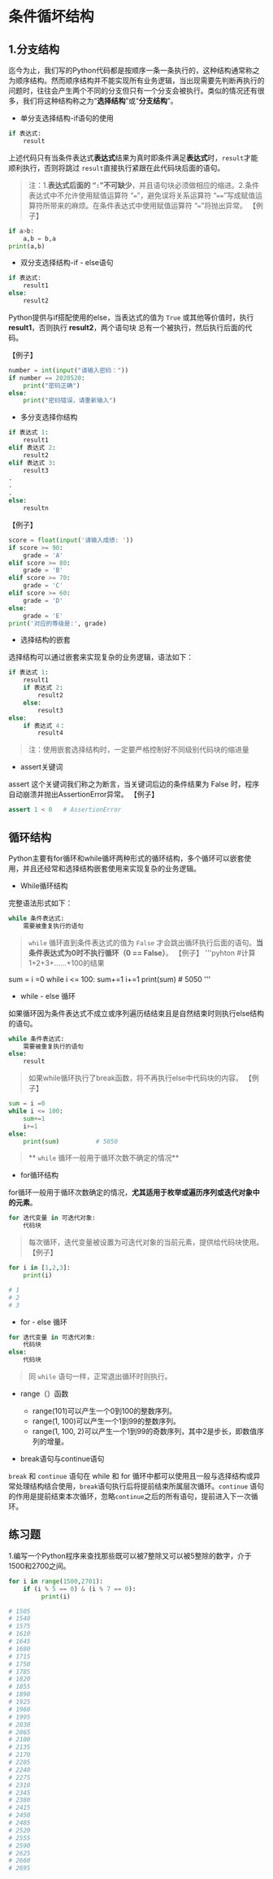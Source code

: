 # 条件循坏结构


## 1.分支结构


迄今为止，我们写的Python代码都是按顺序一条一条执行的，这种结构通常称之为顺序结构。然而顺序结构并不能实现所有业务逻辑，当出现需要先判断再执行的问题时，往往会产生两个不同的分支但只有一个分支会被执行。类似的情况还有很多，我们将这种结构称之为“**选择结构**”或“**分支结构**”。

- 单分支选择结构-if语句的使用

```python
if 表达式:
    result
```
上述代码只有当条件表达式**表达式**结果为真时即条件满足**表达式**时，`result`才能顺利执行，否则将跳过 `result`直接执行紧跟在此代码块后面的语句。
> 注：1.**表达式后面的 “`:`”不可缺少**，并且语句块必须做相应的缩进。2.条件表达式中不允许使用赋值运算符 “`=`”，避免误将关系运算符 “`==`”写成赋值运算符所带来的麻烦。在条件表达式中使用赋值运算符 “`=`”将抛出异常。
【例子】
```python
if a>b:
    a,b = b,a
print(a,b)
```

- 双分支选择结构-if - else语句

```python
if 表达式:
    result1
else:
    result2
```
Python提供与if搭配使用的else，当表达式的值为 `True` 或其他等价值时，执行 **result1**，否则执行 **result2**，两个语句块
总有一个被执行，然后执行后面的代码。

【例子】

```python
number = int(input("请输入密码："))
if number == 2020520:
    print("密码正确")
else:
    print("密码错误，请重新输入")
```
- 多分支选择你结构

```python
if 表达式 1:
    result1
elif 表达式 2:
    result2
elif 表达式 3:
    result3
.
.
.
else:
    resultn
```

【例子】
```python
score = float(input('请输入成绩: '))
if score >= 90:
    grade = 'A'
elif score >= 80:
    grade = 'B'
elif score >= 70:
    grade = 'C'
elif score >= 60:
    grade = 'D'
else:
    grade = 'E'
print('对应的等级是:', grade)
```

- 选择结构的嵌套

选择结构可以通过嵌套来实现复杂的业务逻辑，语法如下：
```python
if 表达式 1:
    result1
    if 表达式 2:
        result2
    else:
        result3
else:
    if 表达式 4：
        result4
```
> 注：使用嵌套选择结构时，一定要严格控制好不同级别代码块的缩进量

- assert关键词

assert 这个关键词我们称之为断言，当关键词后边的条件结果为 False 时，程序自动崩溃并抛出AssertionError异常。
【例子】
```python
assert 1 < 0   # AssertionError
```

##  循环结构

Python主要有for循环和while循坏两种形式的循环结构，多个循环可以嵌套使用，并且还经常和选择结构嵌套使用来实现复杂的业务逻辑。

- While循环结构

完整语法形式如下：

```python
while 条件表达式:
    需要被重复执行的语句
```
> `while` 循环直到条件表达式的值为 `False` 才会跳出循环执行后面的语句。**当条件表达式为0时不执行循环（0 == False）**。
【例子】
'''pyhton
#计算1+2+3+……+100的结果

sum = i =0
while i <= 100:
    sum+=1
    i+=1
print(sum)          # 5050
'''
- while - else 循环

如果循环因为条件表达式不成立或序列遍历结结束且是自然结束时则执行else结构的语句。
```python
while 条件表达式:
    需要被重复执行的语句
else:
    result
```
> 如果while循环执行了break函数，将不再执行else中代码块的内容。
【例子】
```python
sum = i =0
while i <= 100:
    sum+=1
    i+=1
else:
    print(sum)          # 5050
```
> ** `while` 循环一般用于循环次数不确定的情况**
- for循环结构

for循环一般用于循环次数确定的情况，**尤其适用于枚举或遍历序列或迭代对象中的元素**。
```python
for 迭代变量 in 可迭代对象:
    代码块
```
> 每次循环，迭代变量被设置为可迭代对象的当前元素，提供给代码块使用。
【例子】
```python
for i in [1,2,3]:
    print(i)

# 1
# 2
# 3
```
- for - else 循环

```python
for 迭代变量 in 可迭代对象:
    代码块
else:
    代码块
```
> 同 `while` 语句一样，正常退出循环时则执行。

- range（）函数
    - range(101)可以产生一个0到100的整数序列。
    - range(1, 100)可以产生一个1到99的整数序列。
    - range(1, 100, 2)可以产生一个1到99的奇数序列，其中2是步长，即数值序列的增量。

- break语句与continue语句

`break` 和 `continue` 语句在 while 和 for 循环中都可以使用且一般与选择结构或异常处理结构结合使用，`break`语句执行后将提前结束所属层次循环。`continue` 语句的作用是提前结束本次循环，忽略`continue`之后的所有语句，提前进入下一次循环。

## 练习题

1.编写一个Python程序来查找那些既可以被7整除又可以被5整除的数字，介于1500和2700之间。
```python
for i in range(1500,2701):
    if (i % 5 == 0) & (i % 7 == 0):
         print(i)

# 1505
# 1540
# 1575
# 1610
# 1645
# 1680
# 1715
# 1750
# 1785
# 1820
# 1855
# 1890
# 1925
# 1960
# 1995
# 2030
# 2065
# 2100
# 2135
# 2170
# 2205
# 2240
# 2275
# 2310
# 2345
# 2380
# 2415
# 2450
# 2485
# 2520
# 2555
# 2590
# 2625
# 2660
# 2695
```
